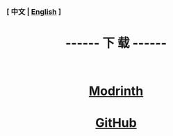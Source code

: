 

### [ 中文 | [English](/carpetamsaddition/en_us/Download_en) ]

# <center>------ 下 载 ------</center>

&emsp;

# <center>[Modrinth](https://modrinth.com/mod/carpet-ams-addition)</center>
# <center>[GitHub](https://github.com/Minecraft-AMS/Carpet-AMS-Addition/releases)</center>